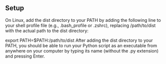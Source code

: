 ## Setup
On Linux, add the dist directory to your PATH by adding the following line to your shell profile file (e.g., .bash_profile or .zshrc), replacing /path/to/dist with the actual path to the dist directory:

export PATH=$PATH:/path/to/dist
After adding the dist directory to your PATH, you should be able to run your Python script as an executable from anywhere on your computer by typing its name (without the .py extension) and pressing Enter.